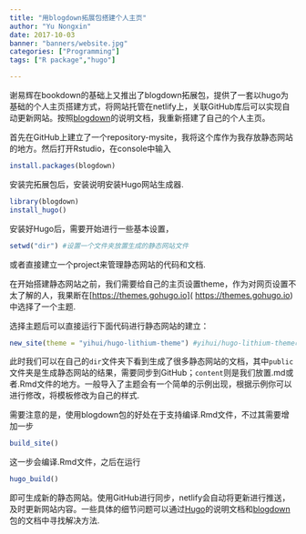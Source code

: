 ```yaml
---
title: "用blogdown拓展包搭建个人主页"
author: "Yu Nongxin"
date: 2017-10-03
banner: "banners/website.jpg"
categories: ["Programming"]
tags: ["R package","hugo"]

---
```

谢易辉在bookdown的基础上又推出了blogdown拓展包，提供了一套以hugo为基础的个人主页搭建方式，将网站托管在netlify上，关联GitHub库后可以实现自动更新网站。按照[blogdown](https://bookdown.org/yihui/blogdown/)的说明文档，我重新搭建了自己的个人主页。

首先在GitHub上建立了一个repository-mysite，我将这个库作为我存放静态网站的地方。然后打开Rstudio，在console中输入
```r
install.packages(blogdown)
```
安装完拓展包后，安装说明安装Hugo网站生成器.
```r
library(blogdown)
install_hugo()
```
安装好Hugo后，需要开始进行一些基本设置，
```r
setwd("dir") #设置一个文件夹放置生成的静态网站文件
```
或者直接建立一个project来管理静态网站的代码和文档.

在开始搭建静态网站之前，我们需要给自己的主页设置theme，作为对网页设置不太了解的人，我果断在[https://themes.gohugo.io]( https://themes.gohugo.io)中选择了一个主题.

选择主题后可以直接运行下面代码进行静态网站的建立：
```r
new_site(theme = "yihui/hugo-lithium-theme") #yihui/hugo-lithium-theme改成你选择的主题的GitHub仓库即可
```
此时我们可以在自己的`dir`文件夹下看到生成了很多静态网站的文档，其中`public`文件夹是生成静态网站的结果，需要同步到GitHub；`content`则是我们放置.md或者.Rmd文件的地方。一般导入了主题会有一个简单的示例出现，根据示例你可以进行修改，将模板修改为自己的样式.

需要注意的是，使用blogdown包的好处在于支持编译.Rmd文件，不过其需要增加一步
```r
build_site()
```

这一步会编译.Rmd文件，之后在运行
```r
hugo_build()
```
即可生成新的静态网站。使用GitHub进行同步，netlify会自动将更新进行推送，及时更新网站内容。一些具体的细节问题可以通过[Hugo](http://gohugo.io/)的说明文档和[blogdown](https://bookdown.org/yihui/blogdown/)包的文档中寻找解决方法.

